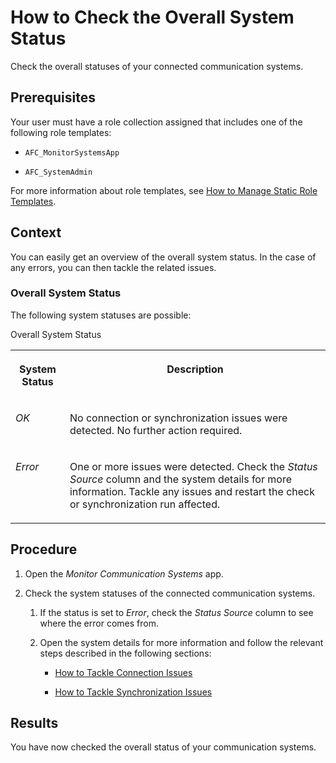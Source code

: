 <!-- loiof30be05fb2d3419c838256dae727d5b2 -->

# How to Check the Overall System Status

Check the overall statuses of your connected communication systems.



<a name="loiof30be05fb2d3419c838256dae727d5b2__prereq_gnx_kzt_ytb"/>

## Prerequisites

Your user must have a role collection assigned that includes one of the following role templates:

-   `AFC_MonitorSystemsApp`

-   `AFC_SystemAdmin`


For more information about role templates, see [How to Manage Static Role Templates](../User-Management/how-to-manage-static-role-templates-0cca34d.md).



## Context

You can easily get an overview of the overall system status. In the case of any errors, you can then tackle the related issues.



### Overall System Status

The following system statuses are possible:

<a name="loiof30be05fb2d3419c838256dae727d5b2__d12e888"/>Overall System Status


<table>
<tr>
<th valign="top">

System Status



</th>
<th valign="top">

Description



</th>
</tr>
<tr>
<td valign="top">

*OK*



</td>
<td valign="top">

No connection or synchronization issues were detected. No further action required.



</td>
</tr>
<tr>
<td valign="top">

*Error*



</td>
<td valign="top">

One or more issues were detected. Check the *Status Source* column and the system details for more information. Tackle any issues and restart the check or synchronization run affected.



</td>
</tr>
</table>



## Procedure

1.  Open the *Monitor Communication Systems* app.

2.  Check the system statuses of the connected communication systems.

    1.  If the status is set to *Error*, check the *Status Source* column to see where the error comes from.

    2.  Open the system details for more information and follow the relevant steps described in the following sections:

        -   [How to Tackle Connection Issues](how-to-tackle-connection-issues-7b0898e.md)

        -   [How to Tackle Synchronization Issues](how-to-tackle-synchronization-issues-ed8c4ec.md)






<a name="loiof30be05fb2d3419c838256dae727d5b2__result_vvl_x1p_g5b"/>

## Results

You have now checked the overall status of your communication systems.

